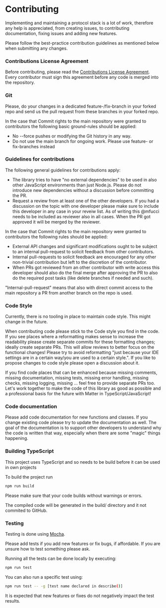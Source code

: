 # Contributing

Implementing and maintaining a protocol stack is a lot of work, therefore any
help is appreciated, from creating issues, to contributing documentation, 
fixing issues and adding new features.

Please follow the best-practice contribution guidelines as mentioned below 
when submitting any changes.

### Contributions License Agreement

Before contributing, please read the 
[Contributions License Agreement](./CLA.md).
Every contributor must sign this agreement before any code is merged into the
repository.

### Git

Please, do your changes in a dedicated feature-/fix-branch in your forked repo
and send us the pull request from these branches in your forked repo.

In the case that Commit rights to the main repository were granted to 
contributors the following basic ground-rules should be applied:

* No --force pushes or modifying the Git history in any way.
* Do not use the main branch for ongoing work. Please use feature- or 
fix-branches instead

### Guidelines for contributions

The following general guidelines for contributions apply:
* The library tries to have "no external dependencies" to be used in also other 
JavaScript environments than just Node.js. Please do not introduce new 
dependencies without a discussion before committing the PR.
* Request a review from at least one of the other developers. If you had a 
discussion on the topic with one developer please make sure to include this 
developer in any case in your reveiw list. As of writing this @mfucci needs 
to be included as reviewer also in all cases. When the PR got approved it will
be merged by the reviewer.

In the case that Commit rights to the main repository were granted to 
contributors the following rules should be applied:

* External API changes and significant modifications ought to be subject to 
an internal pull-request to solicit feedback from other contributors.
* Internal pull-requests to solicit feedback are encouraged for any other 
non-trivial contribution but left to the discretion of the contributor.
* When PRs got reviewed from an other contributor with write access this 
developer should also do the final merge after approving the PR to also do 
the required post tasks (like delete branches if needed and such).

"Internal-pull-request" means that also with direct commit access to the 
main repository a PR from another branch on the repo is used.

### Code Style

Currently, there is no tooling in place to maintain code style. This might 
change in the future.

When contributing code please stick to the Code style you find in the code. 
If you see places where a reformatting makes sense to increase the readability 
please create separate commits for these formatting changes; ideally create 
separate PRs. This will allow reviews to better focus on the functional 
changes! Please try to avoid reformatting "just because your IDE settings are 
in a certain way/you are used to a certain style.". If you like to propose 
changes to code style please open a discussion about it.

If you find code places that can be enhanced because missing comments, missing 
documentation, missing tests, missing error handling, missing checks, missing 
logging, missing ... feel free to provide separate PRs too.
Let's work together to make the code of this library as good as possible and a 
professional basis for the future with Matter in TypeScript/JavaScript!

### Code documentation
Please add code documentation for new functions and classes. If you change 
existing code please try to update the documentation as well. The goal of the 
documentation is to support other developers to understand why the code is 
written that way, especially when there are some "magic" things happening.

### Building TypeScript
This project uses TypeScript and so needs to be build before it can be used 
in own projects

To build the project run

``` sh
npm run build
```

Please make sure that your code builds without warnings or errors.

The compiled code will be generated in the build/ directory and it not 
commited to GitHub.

### Testing

Testing is done using [Mocha](https://mochajs.org/).

Please add tests if you add new features or fix bugs, if affordable. If you 
are unsure how to test something please ask.

Running all the tests can be done locally by executing:

``` sh
npm run test
```

You can also run a specific test using:

``` sh
npm run test -- -g [test name declared in describe()]
```

It is expected that new features or fixes do not negatively impact the test
results.
